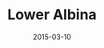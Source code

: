 ---
title: Lower Albina
url: http://lower-albina.nikolas.ws
date: 2015-03-10
description: An evolving project that explores cartography and web applications through the lens of analog map production processes. Lower Albina is an attempt to create a sense of place of one neighborhood in Portland, Oregon on the Internet.
---